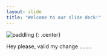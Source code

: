 ```yaml
---
layout: slide
title: "Welcome to our slide deck!"
---
```


![paddling](https://cloud.githubusercontent.com/assets/16547949/25400987/5bb3c4e8-29c2-11e7-9616-5c9afe759173.jpg)
{: .center}

Hey please, valid my change ........
